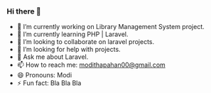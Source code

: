 ### Hi there 👋


<!-- **modithapahan/modithapahan** is a ✨ _special_ ✨ repository because its `README.md` (this file) appears on your GitHub profile.

Here are some ideas to get you started: -->

- 🔭 I’m currently working on Library Management System project.
- 🌱 I’m currently learning PHP | Laravel.
- 👯 I’m looking to collaborate on laravel projects.
- 🤔 I’m looking for help with projects.
- 💬 Ask me about Laravel.
- 📫 How to reach me: modithapahan00@gmail.com
- 😄 Pronouns: Modi
- ⚡ Fun fact: Bla Bla Bla

